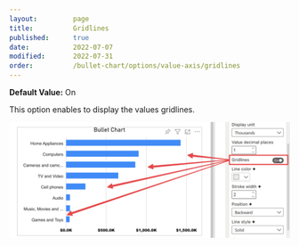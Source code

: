 ```yaml
---
layout:         page
title:          Gridlines
published:      true
date:           2022-07-07
modified:   	2022-07-31
order:          /bullet-chart/options/value-axis/gridlines
---
```


**Default Value:** On

This option enables to display the values gridlines. 

<img src="images/gridlines-on.png" width="700">